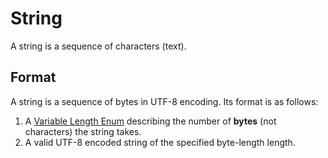 # String

A string is a sequence of characters (text).

## Format

A string is a sequence of bytes in UTF-8 encoding. Its format is as follows:
1. A [Variable Length Enum](/binary_types/Variable%20Length%20Enum.md) describing the number of **bytes** (not characters) the string takes.
2. A valid UTF-8 encoded string of the specified byte-length length.